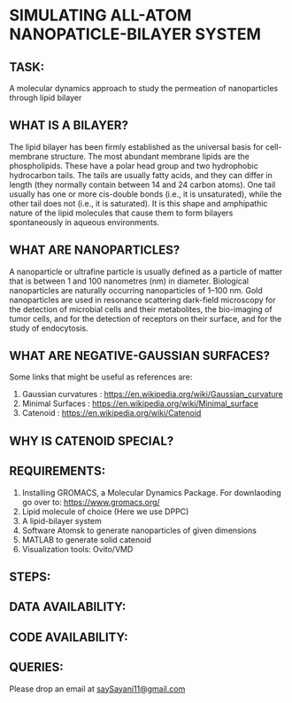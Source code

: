 # SIMULATING ALL-ATOM NANOPATICLE-BILAYER SYSTEM

## TASK:

A molecular dynamics approach to study the permeation of nanoparticles through lipid bilayer

## WHAT IS A BILAYER? 

The lipid bilayer has been firmly established as the universal basis for cell-membrane structure. 
The most abundant membrane lipids are the phospholipids. These have a polar head group and two hydrophobic hydrocarbon tails. 
The tails are usually fatty acids, and they can differ in length (they normally contain between 14 and 24 carbon atoms). 
One tail usually has one or more cis-double bonds (i.e., it is unsaturated), while the other tail does not (i.e., it is saturated). 
It is this shape and amphipathic nature of the lipid molecules that cause them to form bilayers spontaneously in aqueous environments. 

## WHAT ARE NANOPARTICLES?

A nanoparticle or ultrafine particle is usually defined as a particle of matter that is between 1 and 100 nanometres (nm) in diameter. 
Biological nanoparticles are naturally occurring nanoparticles of 1–100 nm. Gold nanoparticles are used in resonance scattering dark-field microscopy 
for the detection of microbial cells and their metabolites, the bio-imaging of tumor cells, and for the detection of receptors on their surface, and 
for the study of endocytosis.

## WHAT ARE NEGATIVE-GAUSSIAN SURFACES?

Some links that might be useful as references are:
1. Gaussian curvatures    :     https://en.wikipedia.org/wiki/Gaussian_curvature
2. Minimal Surfaces       :     https://en.wikipedia.org/wiki/Minimal_surface
3. Catenoid               :     https://en.wikipedia.org/wiki/Catenoid

## WHY IS CATENOID SPECIAL?


## REQUIREMENTS:

1. Installing GROMACS, a Molecular Dynamics Package. For downlaoding go over to: https://www.gromacs.org/
2. Lipid molecule of choice (Here we use DPPC)
3. A lipid-bilayer system
4. Software Atomsk to generate nanoparticles of given dimensions
5. MATLAB to generate solid catenoid
6. Visualization tools: Ovito/VMD

## STEPS:

## DATA AVAILABILITY:

## CODE AVAILABILITY:

## QUERIES:

Please drop an email at saySayani11@gmail.com
